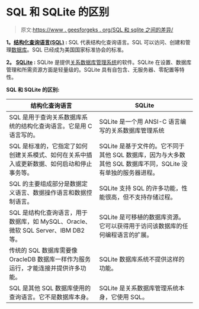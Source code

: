 # SQL 和 SQLite 的区别

> 原文:[https://www . geesforgeks . org/SQL 和 sqlite 之间的差异/](https://www.geeksforgeeks.org/differences-between-sql-and-sqlite/)

**1。[结构化查询语言(SQL)](https://www.geeksforgeeks.org/structured-query-language/) :**
SQL 代表结构化查询语言。SQL 可以访问、创建和管理[数据库](https://www.geeksforgeeks.org/what-is-database/)。SQL 已经成为美国国家标准协会的标准。

**2。 [SQLite](https://www.geeksforgeeks.org/introduction-to-sqlite/) :**
SQLite 是提供[关系数据库管理系统](https://www.geeksforgeeks.org/rdbms-full-form/)的软件。SQLite 在设置、数据库管理和所需资源方面是轻量级的。SQLite 具有自包含、无服务器、零配置等特性。

**SQL 和 SQLite 的区别:**

<center>

| 结构化查询语言 | SQLite |
| --- | --- |
| SQL 是用于查询关系数据库系统的结构化查询语言。它是用 C 语言写的。 | SQLite 是一个用 ANSI-C 语言编写的关系数据库管理系统 |
| SQL 是标准的，它指定了如何创建关系模式、如何在关系中插入或更新数据、如何启动和停止事务等。 | SQLite 是基于文件的。它不同于其他 SQL 数据库，因为与大多数其他 SQL 数据库不同，SQLite 没有单独的服务器进程。 |
| SQL 的主要组成部分是数据定义语言、数据操作语言和数据控制语言。 | SQLite 支持 SQL 的许多功能，性能很高，但不支持存储过程。 |
| SQL 是结构化查询语言，用于数据库，如 MySQL、Oracle、微软 SQL Server、IBM DB2 等。 | SQLite 是可移植的数据库资源。它可以获得用于访问该数据库的任何编程语言的扩展。 |
| 传统的 SQL 数据库需要像 OracleDB 数据库一样作为服务运行，才能连接并提供许多功能。 | SQLite 数据库系统不提供这样的功能。 |
| SQL 是其他 SQL 数据库使用的查询语言。它不是数据库本身。 | SQLite 是关系数据库管理系统本身，它使用 SQL。 |

</center>